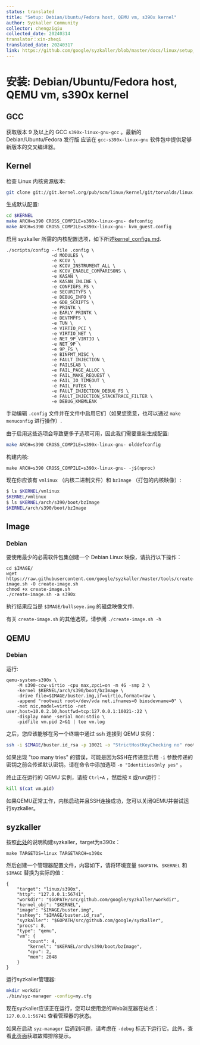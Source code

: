 ```yaml
---
status: translated
title: "Setup: Debian/Ubuntu/Fedora host, QEMU vm, s390x kernel"
author: Syzkaller Community
collector: chengziqiu
collected_date: 20240314
translator：xin-zheqi
translated_date: 20240317
link: https://github.com/google/syzkaller/blob/master/docs/linux/setup_linux-host_qemu-vm_s390x-kernel.md
---
```


# 安装: Debian/Ubuntu/Fedora host, QEMU vm, s390x kernel

## GCC

获取版本 9 及以上的 GCC `s390x-linux-gnu-gcc` 。最新的 Debian/Ubuntu/Fedora 发行版
应该在 `gcc-s390x-linux-gnu` 软件包中提供足够新版本的交叉编译器。

## Kernel

检查 Linux 内核资源版本:

``` bash
git clone git://git.kernel.org/pub/scm/linux/kernel/git/torvalds/linux.git $KERNEL
```

生成默认配置:

``` bash
cd $KERNEL
make ARCH=s390 CROSS_COMPILE=s390x-linux-gnu- defconfig
make ARCH=s390 CROSS_COMPILE=s390x-linux-gnu- kvm_guest.config
```

启用 syzkaller 所需的内核配置选项，如下所述[kernel_configs.md](kernel_configs.md).

```
./scripts/config --file .config \
                 -d MODULES \
                 -e KCOV \
                 -e KCOV_INSTRUMENT_ALL \
                 -e KCOV_ENABLE_COMPARISONS \
                 -e KASAN \
                 -e KASAN_INLINE \
                 -e CONFIGFS_FS \
                 -e SECURITYFS \
                 -e DEBUG_INFO \
                 -e GDB_SCRIPTS \
                 -e PRINTK \
                 -e EARLY_PRINTK \
                 -e DEVTMPFS \
                 -e TUN \
                 -e VIRTIO_PCI \
                 -e VIRTIO_NET \
                 -e NET_9P_VIRTIO \
                 -e NET_9P \
                 -e 9P_FS \
                 -e BINFMT_MISC \
                 -e FAULT_INJECTION \
                 -e FAILSLAB \
                 -e FAIL_PAGE_ALLOC \
                 -e FAIL_MAKE_REQUEST \
                 -e FAIL_IO_TIMEOUT \
                 -e FAIL_FUTEX \
                 -e FAULT_INJECTION_DEBUG_FS \
                 -e FAULT_INJECTION_STACKTRACE_FILTER \
                 -e DEBUG_KMEMLEAK
```

手动编辑 `.config` 文件并在文件中启用它们（如果您愿意，也可以通过 `make menuconfig` 进行操作）.

由于启用这些选项会导致更多子选项可用，因此我们需要重新生成配置:

``` bash
make ARCH=s390 CROSS_COMPILE=s390x-linux-gnu- olddefconfig
```

构建内核:

```
make ARCH=s390 CROSS_COMPILE=s390x-linux-gnu- -j$(nproc)
```

现在你应该有 `vmlinux` （内核二进制文件）和 `bzImage` （打包的内核映像）:

``` bash
$ ls $KERNEL/vmlinux
$KERNEL/vmlinux
$ ls $KERNEL/arch/s390/boot/bzImage
$KERNEL/arch/s390/boot/bzImage
```

## Image

### Debian

要使用最少的必需软件包集创建一个 Debian Linux 映像，请执行以下操作：

```
cd $IMAGE/
wget https://raw.githubusercontent.com/google/syzkaller/master/tools/create-image.sh -O create-image.sh
chmod +x create-image.sh
./create-image.sh -a s390x
```

执行结果应当是 `$IMAGE/bullseye.img` 的磁盘映像文件.

有关 `create-image.sh` 的其他选项，请参阅 `./create-image.sh -h` 

## QEMU

### Debian

运行:

```shell
qemu-system-s390x \
	-M s390-ccw-virtio -cpu max,zpci=on -m 4G -smp 2 \
	-kernel $KERNEL/arch/s390/boot/bzImage \
	-drive file=$IMAGE/buster.img,if=virtio,format=raw \
	-append "rootwait root=/dev/vda net.ifnames=0 biosdevname=0" \
	-net nic,model=virtio -net user,host=10.0.2.10,hostfwd=tcp:127.0.0.1:10021-:22 \
	-display none -serial mon:stdio \
	-pidfile vm.pid 2>&1 | tee vm.log
```

之后，您应该能够在另一个终端中通过 ssh 连接到 QEMU 实例：

``` bash
ssh -i $IMAGE/buster.id_rsa -p 10021 -o "StrictHostKeyChecking no" root@localhost
```

如果出现 "too many tries" 的错误，可能是因为SSH在传递显示用 `-i` 参数传递的密钥之前会传递默认密钥。请在命令中添加选项 `-o "IdentitiesOnly yes"` 。

终止正在运行的 QEMU 实例，请按 `Ctrl+A` ，然后按 `X` 或run运行：

``` bash
kill $(cat vm.pid)
```

如果QEMU正常工作，内核启动并且SSH连接成功，您可以关闭QEMU并尝试运行syzkaller。

## syzkaller

按照[此处](/docs/linux/setup.md#go-and-syzkaller)的说明构建syzkaller，target为s390x：

```
make TARGETOS=linux TARGETARCH=s390x
```

然后创建一个管理器配置文件，内容如下，请将环境变量 `$GOPATH`、`$KERNEL` 和 `$IMAGE` 替换为实际的值：

```
{
	"target": "linux/s390x",
	"http": "127.0.0.1:56741",
	"workdir": "$GOPATH/src/github.com/google/syzkaller/workdir",
	"kernel_obj": "$KERNEL",
	"image": "$IMAGE/buster.img",
	"sshkey": "$IMAGE/buster.id_rsa",
	"syzkaller": "$GOPATH/src/github.com/google/syzkaller",
	"procs": 8,
	"type": "qemu",
	"vm": {
		"count": 4,
		"kernel": "$KERNEL/arch/s390/boot/bzImage",
		"cpu": 2,
		"mem": 2048
	}
}
```

运行syzkaller管理器:

``` bash
mkdir workdir
./bin/syz-manager -config=my.cfg
```

现在syzkaller应该正在运行，您可以使用您的Web浏览器在站点： `127.0.0.1:56741` 查看管理器的状态。

如果在启动 `syz-manager` 后遇到问题，请考虑在 `-debug` 标志下运行它。此外，查看[此页面](/docs/troubleshooting.md)获取故障排除提示。
